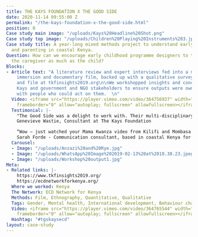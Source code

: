 ```yaml
---
title: THE KAYS FOUNDATION X THE GOOD SIDE
date: 2020-11-14 09:55:00 Z
permalink: "/the-kays-foundation-x-the-good-side.html"
position: 0
Case study main image: "/uploads/Kays%20Headline%20Shot.png"
Case study top image: "/uploads/Children%20Playing%20Instruments%203.jpg"
Case study title: A year-long mixed methods project to understand early childhood
  and parenting in coastal Kenya.
Question: How can we encourage early childhood programme designers to think about
  the caregiver as much as the child?
Blocks:
- Article text: "A literature review and expert interviews fed into a month-long ethnographic
    immersion and documentary film, backed up with a qualitative survey. Full insights
    and film at tkfinsights2019.org\n\nWe workshopped insights and conclusions with
    Kays and government and NGO stakeholders to ensure outputs were owned and co-created
    with people who could act on them.  \n"
  Video: <iframe src="https://player.vimeo.com/video/364756937" width="640" height="360"
    frameborder="0" allow="autoplay; fullscreen" allowfullscreen></iframe>
  Testimonial: |-
    "The Good Side was a delight to work with. Their multi-disciplinary team is equipped with the skills, empathy and sensitivity to work strategically in a variety of environments. They were able to integrate multiple rounds of feedback into a complicated project, and deliver a unique and important piece of work that has already created impact in a short space of time"
    Genevieve Wastie, Consultant at The Kays Foundation

    “Wow – just watched your Mama Kwanza video from Kilifi and Mombasa on mothers and their children under 3... It is such a powerful video, with clear messages, a strong narrative, great pictures etc etc. I found it heart breaking – and very authentic. It paints a very accurate picture of how it is for mothers and their children on the coast. And it needs to be seen by people who make decisions that affect the lives of the children and the parents. Well done, it is great work.”
    Sarah Forde - Communication consultant, based in coastal Kenya for 20 years.
  Carousel:
  - Image: "/uploads/Anzazi%20and%20Rye.jpg"
  - Image: "/uploads/WhatsApp%20Image%202019-02-13%20at%2010.38.23.jpeg"
  - Image: "/uploads/Workshop%20output1.jpg"
Meta:
- Related links: |-
    https://www.tkfinsights2019.org/
    https://ecdnetworkforkenya.org/
  Where we worked: Kenya
  The Network: ECD Network for Kenya
  Methods: Film, Ethnography, Quantitative, Qualitative
  Tags: Gender, Mental health, International development, Behaviour change
  Video: <iframe src="https://player.vimeo.com/video/364765544" width="640" height="360"
    frameborder="0" allow="autoplay; fullscreen" allowfullscreen></iframe>
  Hashtag: "#tgskaysecd"
layout: case-study
---
```


